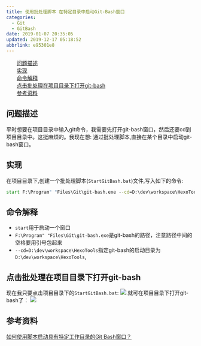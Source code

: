 ```yaml
---
title: 使用批处理脚本 在特定目录中启动Git-Bash窗口
categories: 
  - Git
  - GitBash
date: 2019-01-07 20:35:05
updated: 2019-12-17 05:18:52
abbrlink: e95301e8
---
```

<div id='my_toc'><a href="/blog/e95301e8/#问题描述" class="header_2">问题描述</a>&nbsp;<br><a href="/blog/e95301e8/#实现" class="header_2">实现</a>&nbsp;<br><a href="/blog/e95301e8/#命令解释" class="header_2">命令解释</a>&nbsp;<br><a href="/blog/e95301e8/#点击批处理在项目目录下打开git-bash" class="header_2">点击批处理在项目目录下打开git-bash</a>&nbsp;<br><a href="/blog/e95301e8/#参考资料" class="header_2">参考资料</a>&nbsp;<br></div>
<style>.header_1{margin-left: 1em;}.header_2{margin-left: 2em;}.header_3{margin-left: 3em;}.header_4{margin-left: 4em;}.header_5{margin-left: 5em;}.header_6{margin-left: 6em;}</style>
<!--more-->
<script>if (navigator.platform.search('arm')==-1){document.getElementById('my_toc').style.display = 'none';}var e,p = document.getElementsByTagName('p');while (p.length>0) {e = p[0];e.parentElement.removeChild(e);}</script>

<!--end-->
## 问题描述 ##
平时想要在项目目录中输入git命令，我需要先打开git-bash窗口，然后还要cd到项目目录中。这挺麻烦的。我现在想:
通过批处理脚本,直接在某个目录中启动git-bash窗口。
## 实现 ##
在项目目录下,创建一个批处理脚本(`StartGitBash.bat`)文件,写入如下的命令:
```cmd
start F:\Program" "Files\Git\git-bash.exe --cd=D:\dev\workspace\HexoTools
```
## 命令解释 ##
- `start`用于启动一个窗口
- `F:\Program" "Files\Git\git-bash.exe`是git-bash的路径，注意路径中间的空格要用引号包起来
- `--cd=D:\dev\workspace\HexoTools`指定git-bash的启动目录为`D:\dev\workspace\HexoTools`,

## 点击批处理在项目目录下打开git-bash ##
现在我只要点击项目目录下的`StartGitBash.bat`:
![](https://image-1257720033.cos.ap-shanghai.myqcloud.com/blog/git/GitBash/KuaiSuDaKai/1.png)
就可在项目目录下打开git-bash了：
![](https://image-1257720033.cos.ap-shanghai.myqcloud.com/blog/git/GitBash/KuaiSuDaKai/2.png)
## 参考资料 ##
[如何使用脚本启动具有特定工作目录的Git Bash窗口？](https://code.i-harness.com/zh-CN/q/12fe77e)
